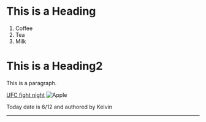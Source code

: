 <!DOCTYPE html>
<html>
<head>
<title>My Webpage </title>
</head>
<body>

<h1>This is a Heading</h1>
<ol>
  <li>Coffee</li>
  <li>Tea</li>
  <li>Milk</li>
</ol>
<h1> This is a Heading2 </h1>
<p>This is a paragraph.</p>
<a href="https://www.ufc.com">UFC fight night</a>
<img src="https://i.insider.com/526e70dbecad040247237811?width=300&format=jpeg&auto=webp" alt="Apple" />
 <p> Today date is 6/12 and authored by Kelvin </p>
      <hr />

</body>
</html>


